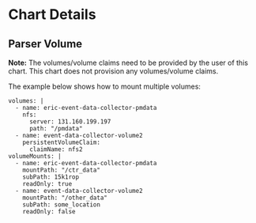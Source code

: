 # Chart Details
## Parser Volume
**Note:** The volumes/volume claims need to be provided by the user of this chart.
This chart does not provision any volumes/volume claims.

The example below shows how to mount multiple volumes:
````
volumes: |
  - name: eric-event-data-collector-pmdata
    nfs:
      server: 131.160.199.197
      path: "/pmdata"
  - name: event-data-collector-volume2
    persistentVolumeClaim:
      claimName: nfs2
volumeMounts: |
  - name: eric-event-data-collector-pmdata
    mountPath: "/ctr_data"
    subPath: 15k1rop
    readOnly: true
  - name: event-data-collector-volume2
    mountPath: "/other_data"
    subPath: some_location
    readOnly: false
````
